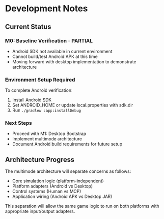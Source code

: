 # Development Notes

## Current Status

### M0: Baseline Verification - PARTIAL
- Android SDK not available in current environment
- Cannot build/test Android APK at this time
- Moving forward with desktop implementation to demonstrate architecture

### Environment Setup Required
To complete Android verification:
1. Install Android SDK
2. Set ANDROID_HOME or update local.properties with sdk.dir
3. Run `./gradlew :app:installDebug`

### Next Steps
- Proceed with M1: Desktop Bootstrap
- Implement multimode architecture
- Document Android build requirements for future setup

## Architecture Progress

The multimode architecture will separate concerns as follows:
- Core simulation logic (platform-independent)
- Platform adapters (Android vs Desktop)
- Control systems (Human vs MCP)
- Application wiring (Android APK vs Desktop JAR)

This separation will allow the same game logic to run on both platforms with appropriate input/output adapters.

